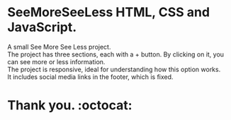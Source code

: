 # SeeMoreSeeLess HTML, CSS and JavaScript.
A small See More See Less project.<br>
The project has three sections, each with a + button. By clicking on it, you can see more or less information.<br>
The project is responsive, ideal for understanding how this option works.<br>
It includes social media links in the footer, which is fixed.<br>

# Thank you. :octocat:
